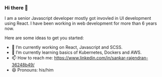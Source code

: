 ### Hi there 👋

I am a senior Javascript developer mostly got invovled in UI development using React. I have been working in web development for more than 6 years now. 

Here are some ideas to get you started:

- 🔭 I’m currently working on React, Javascript and SCSS.
- 🌱 I’m currently learning basics of Kubernetes, Dockers and AWS.
- 📫 How to reach me: https://www.linkedin.com/in/sankar-rajendran-36248b49/
- 😄 Pronouns: his/him
